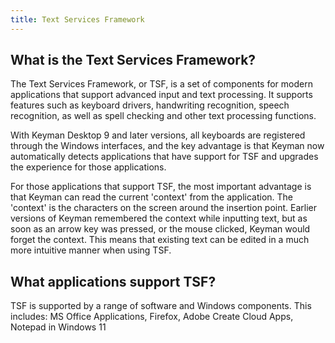 ```yaml
---
title: Text Services Framework
---
```


## What is the Text Services Framework?

The Text Services Framework, or TSF, is a set of components for modern
applications that support advanced input and text processing. It
supports features such as keyboard drivers, handwriting recognition,
speech recognition, as well as spell checking and other text processing
functions.

With Keyman Desktop 9 and later versions, all keyboards are registered
through the Windows interfaces, and the key advantage is that Keyman now
automatically detects applications that have support for TSF and
upgrades the experience for those applications.

For those applications that support TSF, the most important advantage is
that Keyman can read the current 'context' from the application. The
'context' is the characters on the screen around the insertion point.
Earlier versions of Keyman remembered the context while inputting text,
but as soon as an arrow key was pressed, or the mouse clicked, Keyman
would forget the context. This means that existing text can be edited in
a much more intuitive manner when using TSF.

## What applications support TSF?

TSF is supported by a range of software and Windows components.
This includes: MS Office Applications, Firefox, Adobe Create Cloud Apps, Notepad in Windows 11

